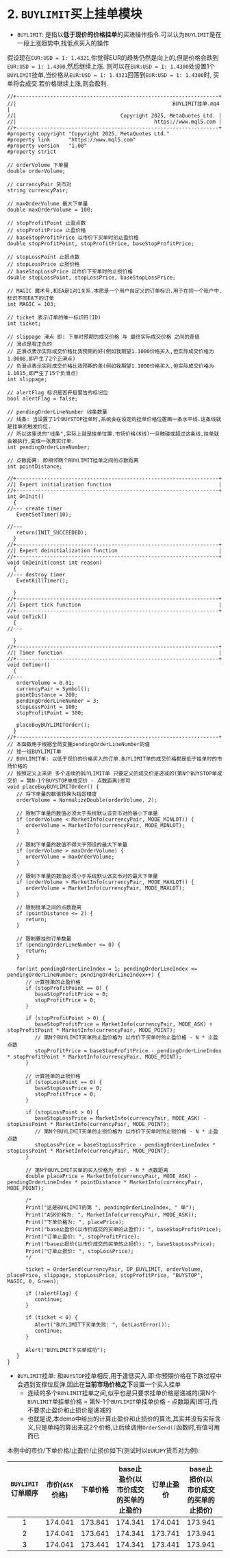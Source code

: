 # 2. `BUYLIMIT`买上挂单模块

- `BUYLIMIT`: 是指以**低于现价的价格挂单**的买进操作指令.可以认为`BUYLIMIT`是在一段上涨趋势中,找低点买入的操作

假设现在`EUR:USD = 1: 1.4321`,你觉得EUR的趋势仍然是向上的,但是价格会跌到`EUR:USD = 1: 1.4300`,然后继续上涨.
则可以在`EUR:USD = 1: 1.4300`处设置1个`BUYLIMIT`挂单,当价格从`EUR:USD = 1: 1.4321`回落到`EUR:USD = 1: 1.4300`时,
买单将会成交.若价格继续上涨,则会盈利.

```mq4
//+------------------------------------------------------------------+
//|                                                   BUYLIMIT挂单.mq4 |
//|                                  Copyright 2025, MetaQuotes Ltd. |
//|                                             https://www.mql5.com |
//+------------------------------------------------------------------+
#property copyright "Copyright 2025, MetaQuotes Ltd."
#property link      "https://www.mql5.com"
#property version   "1.00"
#property strict

// orderVolume 下单量
double orderVolume;

// currencyPair 货币对
string currencyPair;

// maxOrderVolume 最大下单量
double maxOrderVolume = 100;

// stopProfitPoint 止盈点数
// stopProfitPrice 止盈价格
// baseStopProfitPrice 以市价下买单时的止盈价格
double stopProfitPoint, stopProfitPrice, baseStopProfitPrice;

// stopLossPoint 止损点数
// stopLossPrice 止损价格
// baseStopLossPrice 以市价下买单时的止损价格
double stopLossPoint, stopLossPrice, baseStopLossPrice;

// MAGIC 魔术号,和EA是1对1关系.本质是一个用户自定义的订单标识.用于在同一个账户中,标识不同EA下的订单
int MAGIC = 103;

// ticket 表示订单的唯一标识符(ID)
int ticket;

// slippage 滑点 即: 下单时预期的成交价格 与 最终实际成交价格 之间的差值
// 滑点是有正负的 
// 正滑点表示实际成交价格比我预期的好(例如我期望1.1000价格买入,但实际成交价格为1.0008,即产生了2个正滑点)
// 负滑点表示实际成交价格比我预期的差(例如我期望1.1000价格买入,但实际成交价格为1.1015,即产生了15个负滑点)
int slippage;

// alertFlag 标识是否开启警告的标记位
bool alertFlag = false;

// pendingOrderLineNumber 线条数量
// 线条: 当设置了1个BUYSTOP挂单时,系统会在设定的挂单价格位置画一条水平线.这条线就是挂单的触发价位.
// 所以这里说的"线条",实际上就是挂单位置.市场价格(K线)一旦触碰或超过这条线,挂单就会被执行,变成一张真实订单.
int pendingOrderLineNumber;

// 点数距离: 即相邻两个BUYLIMIT挂单之间的点数距离
int pointDistance;

//+------------------------------------------------------------------+
//| Expert initialization function                                   |
//+------------------------------------------------------------------+
int OnInit()
  {
//--- create timer
   EventSetTimer(10);
   
//---
   return(INIT_SUCCEEDED);
  }
//+------------------------------------------------------------------+
//| Expert deinitialization function                                 |
//+------------------------------------------------------------------+
void OnDeinit(const int reason)
  {
//--- destroy timer
   EventKillTimer();
   
  }
//+------------------------------------------------------------------+
//| Expert tick function                                             |
//+------------------------------------------------------------------+
void OnTick()
  {
//---
   
  }
//+------------------------------------------------------------------+
//| Timer function                                                   |
//+------------------------------------------------------------------+
void OnTimer()
  {
//---
   orderVolume = 0.01;
   currencyPair = Symbol();
   pointDistance = 200;
   pendingOrderLineNumber = 3;
   stopLossPoint = 100;
   stopProfitPoint = 300;
   
   placeBuyBUYLIMITOrder();
  }
//+------------------------------------------------------------------+
// 本函数用于根据全局变量pendingOrderLineNumber的值
// 挂一组BUYLIMIT单
// BUYLIMIT单: 以低于现价的价格买入的订单.BUYLIMIT单的成交价格都是低于挂单时的市场价格的
// 按照定义上来讲 多个连续的BUYLIMIT单 只要定义的成交价是递减的(第N个BUYSTOP单成交价 = 第N-1个BUYSTOP单成交价 - 点数距离)即可
void placeBuyBUYLIMITOrder() {
   // 将下单量的数值转换为指定精度
   orderVolume = NormalizeDouble(orderVolume, 2);
   
   // 限制下单量的数值必须大于系统默认该货币对的最小下单量
   if (orderVolume < MarketInfo(currencyPair, MODE_MINLOT)) {
      orderVolume = MarketInfo(currencyPair, MODE_MINLOT);
   }
   
   // 限制下单量的数值不得大于预设的最大下单量
   if (orderVolume > maxOrderVolume) {
      orderVolume = maxOrderVolume;
   }
   
   // 限制下单量的数值必须小于系统默认该货币对的最大下单量
   if (orderVolume > MarketInfo(currencyPair, MODE_MAXLOT)) {
      orderVolume = MarketInfo(currencyPair, MODE_MAXLOT);
   }
   
   // 限制挂单之间的点数距离
   if (pointDistance <= 2) {
      return;
   }
   
   // 限制要挂的订单数量
   if (pendingOrderLineNumber <= 0) {
      return;
   }
   
   for(int pendingOrderLineIndex = 1; pendingOrderLineIndex <= pendingOrderLineNumber; pendingOrderLineIndex++) {
      // 计算挂单的止盈价格
      if (stopProfitPoint == 0) {
         baseStopProfitPrice = 0;
         stopProfitPrice = 0;
      }
      
      if (stopProfitPoint > 0) {
         baseStopProfitPrice = MarketInfo(currencyPair, MODE_ASK) + stopProfitPoint * MarketInfo(currencyPair, MODE_POINT);
         // 第N个BUYLIMIT买单的止盈价格为 以市价下买单时的止盈价格 - N * 止盈点数
         stopProfitPrice = baseStopProfitPrice - pendingOrderLineIndex * stopProfitPoint * MarketInfo(currencyPair, MODE_POINT);
      }
      
      // 计算挂单的止损价格
      if (stopLossPoint == 0) {
         baseStopLossPrice = 0;
         stopProfitPrice = 0;
      }
      
      if (stopLossPoint > 0) {
         baseStopLossPrice = MarketInfo(currencyPair, MODE_ASK) - stopLossPoint * MarketInfo(currencyPair, MODE_POINT);
         // 第N个BUYLIMIT买单的止损价格为 以市价下买单时的止损价格 - N * 止盈点数
         stopLossPrice = baseStopLossPrice - pendingOrderLineIndex * stopLossPoint * MarketInfo(currencyPair, MODE_POINT);
      }
      
      // 第N个BUYLIMIT买单的买入价格为 市价 - N * 点数距离
      double placePrice = MarketInfo(currencyPair, MODE_ASK) - pendingOrderLineIndex * pointDistance * MarketInfo(currencyPair, MODE_POINT);
      
      /*
      Print("这是BUYLIMIT的第 ", pendingOrderLineIndex, " 单");
      Print("ASK价格为: ", MarketInfo(currencyPair, MODE_ASK));
      Print("下单价格为: ", placePrice);
      Print("base止盈价(以市价成交的买单的止盈价): ", baseStopProfitPrice);
      Print("订单止盈价: ", stopProfitPrice);
      Print("base止损价(以市价成交的买单的止损价): ", baseStopLossPrice);
      Print("订单止损价: ", stopLossPrice);
      */
      
      ticket = OrderSend(currencyPair, OP_BUYLIMIT, orderVolume, placePrice, slippage, stopLossPrice, stopProfitPrice, "BUYSTOP", MAGIC, 0, Green);
      
      if (!alertFlag) {
         continue;
      }
      
      if (ticket < 0) {
         Alert("BUYLIMIT下买单失败: ", GetLastError());
         continue;
      }
      
      Alert("BUYLIMIT下买单成功");
   }
}
```

- `BUYLIMIT`挂单: 和`BUYSTOP`挂单相反,用于逢低买入.即:你预期价格在下跌过程中会遇到支撑位反弹,因此在**当前市场价格之下**设置一个买入挂单
  - 连续的多个`BUYLIMIT`挂单之间,似乎也是只要求挂单价格是递减的(第N个`BUYLIMIT`单挂单价格 = 第N-1个`BUYLIMIT`单挂单价格 - 点数距离)即可,而不要求止盈价和止损价是递减的
  - 也就是说,本demo中给出的计算止盈价和止损价的算法,其实并没有实际含义,只是单纯的算出来这2个价格,让后续调用`OrderSend()`函数时,有值可用而已

本例中的市价/下单价格/止盈价/止损价如下(测试时以`EURJPY`货币对为例):

| `BUYLIMIT`订单顺序 | 市价(`ASK`价格) |  下单价格   | base止盈价(以市价成交的买单的止盈价) |  订单止盈价  | base止损价(以市价成交的买单的止损价) |  订单止损价  |
|:--------------:|:-----------:|:-------:|:---------------------:|:-------:|:---------------------:|:-------:|
|       1        |   174.041   | 173.841 |        174.341        | 174.041 |        173.941        | 173.841 |
|       2        |   174.041   | 173.641 |        174.341        | 173.741 |        173.941        | 173.741 |
|       3        |   174.041   | 173.441 |        174.341        | 173.441 |        173.941        | 173.641 |
